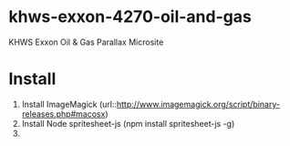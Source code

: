 khws-exxon-4270-oil-and-gas
===========================

KHWS Exxon Oil &amp; Gas Parallax Microsite


Install
=======

1. Install ImageMagick (url::http://www.imagemagick.org/script/binary-releases.php#macosx)
2. Install Node spritesheet-js (npm install spritesheet-js -g)
3. 
